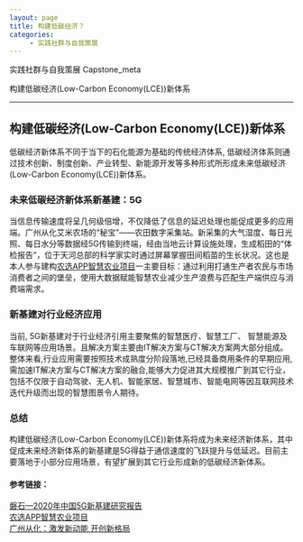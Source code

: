 ```yaml
---
layout: page
title: 构建低碳经济？
categories:
     - 实践社群与自我策展
---
```

实践社群与自我策展 Capstone_meta

构建低碳经济(Low-Carbon Economy(LCE))新体系

---



## 构建低碳经济(Low-Carbon Economy(LCE))新体系
低碳经济新体系不同于当下的石化能源为基础的传统经济体系, 低碳经济体系则通过技术创新、制度创新、产业转型、新能源开发等多种形式所形成未来低碳经济(Low-Carbon Economy(LCE))新体系。

### 未来低碳经济新体系新基建：5G
当信息传输速度将呈几何级倍增，不仅降低了信息的延迟处理也能促成更多的应用端。广州从化艾米农场的“秘宝”——农田数字采集站。新采集的大气湿度、每日光照、每日水分等数据经5G传输到终端，经由当地云计算设施处理，生成稻田的“体检报告”，位于天河总部的科学家实时通过屏幕掌握田间稻苗的生长状况。这也是本人参与建构[农选APP智慧农业项目](https://gitee.com/xwh-00/APP_team)一主要目标：通过利用打通生产者农民与市场消费者之间的堡垒，使用大数据赋能智慧农业减少生产浪费与匹配生产端供应与消费端需求。

### 新基建对行业经济应用
当前, 5G新基建对于行业经济引用主要聚焦的智慧医疗、智慧工厂、 智慧能源及车联网等应用场景。且解决方案主要由IT解决方案与CT解决方案两大部分组成。整体来看,行业应用需要按照技术成熟度分阶段落地,已经具备商用条件的早期应用,需加速IT解决方案与CT解决方案的融合,能够大力促进其大规模推广到其它行业，包括不仅限于自动驾驶、无人机、智能家居、智慧城市、智能电网等因互联网技术迭代升级而出现的智慧图景令人期待。

### 总结
构建低碳经济(Low-Carbon Economy(LCE))新体系将成为未来经济新体系，其中促成未来经济新体系的新基建是5G得益于通信速度的飞跃提升与低延迟。目前主要落地于小部分应用场景，有望扩展到其它行业形成新的低碳经济新体系。
	

#### 参考链接：  
[磐石—2020年中国5G新基建研究报告](http://report.iresearch.cn/report/202011/3682.shtml)  
[农选APP智慧农业项目](https://gitee.com/xwh-00/APP_team)  
[广州从化：激发新动能 开创新格局](https://rencai.gov.cn/index.php/Index/detail/21709)
